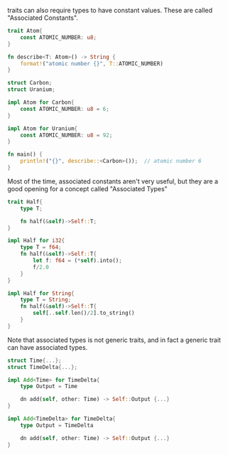 traits can also require types to have constant values. These are called "Associated Constants".

```rust
trait Atom{
    const ATOMIC_NUMBER: u8;
}

fn describe<T: Atom>() -> String {
    format!("atomic number {}", T::ATOMIC_NUMBER)
}

struct Carbon;
struct Uranium;

impl Atom for Carbon{
    const ATOMIC_NUMBER: u8 = 6;
}

impl Atom for Uranium{
    const ATOMIC_NUMBER: u8 = 92;
}

fn main() {
    println!("{}", describe::<Carbon>());  // atomic number 6
}
```

Most of the time, associated constants aren't very useful, but they are a good opening for a concept called "Associated Types"

```rust
trait Half{
    type T;

    fn half(&self)->Self::T;
}

impl Half for i32{
    type T = f64;
    fn half(&self)->Self::T{
        let f: f64 = (*self).into();
        f/2.0
    }
}

impl Half for String{
    type T = String;
    fn half(&self)->Self::T{
        self[..self.len()/2].to_string()
    }
}
```

Note that associated types is not generic traits, and in fact a generic trait can have associated types.

```rust
struct Time{...};
struct TimeDelta{...};

impl Add<Time> for TimeDelta{
    type Output = Time

    dn add(self, other: Time) -> Self::Output {...}
}

impl Add<TimeDelta> for TimeDelta{
    type Output = TimeDelta

    dn add(self, other: Time) -> Self::Output {...}
}
```